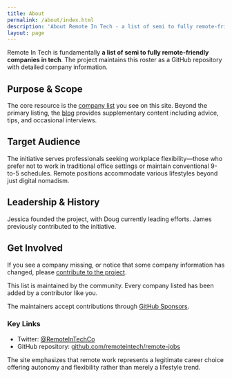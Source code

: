 ```yaml
---
title: About
permalink: /about/index.html
description: 'About Remote In Tech - a list of semi to fully remote-friendly companies in tech'
layout: page
---
```


Remote In Tech is fundamentally **a list of semi to fully remote-friendly companies in tech**. The project maintains this roster as a GitHub repository with detailed company information.

## Purpose & Scope

The core resource is the [company list](/) you see on this site. Beyond the primary listing, the [blog](/blog/) provides supplementary content including advice, tips, and occasional interviews.

## Target Audience

The initiative serves professionals seeking workplace flexibility—those who prefer not to work in traditional office settings or maintain conventional 9-to-5 schedules. Remote positions accommodate various lifestyles beyond just digital nomadism.

## Leadership & History

Jessica founded the project, with Doug currently leading efforts. James previously contributed to the initiative.

## Get Involved

If you see a company missing, or notice that some company information has changed, please [contribute to the project](/contributing/).

This list is maintained by the community. Every company listed has been added by a contributor like you.

The maintainers accept contributions through [GitHub Sponsors](https://github.com/sponsors/dougaitken).

### Key Links

- Twitter: [@RemoteInTechCo](https://twitter.com/RemoteInTechCo)
- GitHub repository: [github.com/remoteintech/remote-jobs](https://github.com/remoteintech/remote-jobs)

The site emphasizes that remote work represents a legitimate career choice offering autonomy and flexibility rather than merely a lifestyle trend.

